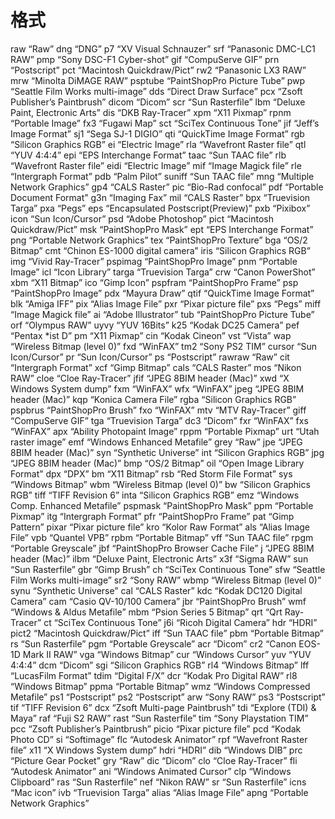 # 格式
raw “Raw”
dng “DNG”
p7 “XV Visual Schnauzer”
srf “Panasonic DMC-LC1 RAW”
pmp “Sony DSC-F1 Cyber-shot”
gif “CompuServe GIF”
prn “Postscript”
pct “Macintosh Quickdraw/Pict”
rw2 “Panasonic LX3 RAW”
mrw “Minolta DiMAGE RAW”
psptube “PaintShopPro Picture Tube”
pwp “Seattle Film Works multi-image”
dds “Direct Draw Surface”
pcx “Zsoft Publisher’s Paintbrush”
dicom “Dicom”
scr “Sun Rasterfile”
lbm “Deluxe Paint, Electronic Arts”
dis “DKB Ray-Tracer”
xpm “X11 Pixmap”
rpnm “Portable Image”
fx3 “Fugawi Map”
sct “SciTex Continuous Tone”
jif “Jeff’s Image Format”
sj1 “Sega SJ-1 DIGIO”
qti “QuickTime Image Format”
rgb “Silicon Graphics RGB”
ei “Electric Image”
rla “Wavefront Raster file”
qtl “YUV 4:4:4”
epi “EPS Interchange Format”
taac “Sun TAAC file”
rlb “Wavefront Raster file”
eidi “Electric Image”
mif “Image Magick file”
rle “Intergraph Format”
pdb “Palm Pilot”
suniff “Sun TAAC file”
mng “Multiple Network Graphics”
gp4 “CALS Raster”
pic “Bio-Rad confocal”
pdf “Portable Document Format”
g3n “Imaging Fax”
mil “CALS Raster”
bpx “Truevision Targa”
pxa “Pegs”
eps “Encapsulated Postscript(Preview)”
pxb “Pixibox”
icon “Sun Icon/Cursor”
psd “Adobe Photoshop”
pict “Macintosh Quickdraw/Pict”
msk “PaintShopPro Mask”
ept “EPS Interchange Format”
png “Portable Network Graphics”
tex “PaintShopPro Texture”
bga “OS/2 Bitmap”
cmt “Chinon ES-1000 digital camera”
iris “Silicon Graphics RGB”
img “Vivid Ray-Tracer”
pspimag “PaintShopPro Image”
pnm “Portable Image”
icl “Icon Library”
targa “Truevision Targa”
crw “Canon PowerShot”
xbm “X11 Bitmap”
ico “Gimp Icon”
pspfram “PaintShopPro Frame”
psp “PaintShopPro Image”
pdx “Mayura Draw”
qtif “QuickTime Image Format”
blk “Amiga IFF”
pix “Alias Image File”
pxr “Pixar picture file”
pxs “Pegs”
miff “Image Magick file”
ai “Adobe Illustrator”
tub “PaintShopPro Picture Tube”
orf “Olympus RAW”
uyvy “YUV 16Bits”
k25 “Kodak DC25 Camera”
pef “Pentax *ist D”
pm “X11 Pixmap”
cin “Kodak Cineon”
vst “Vista”
wap “Wireless Bitmap (level 0)”
fxd “WinFAX”
tm2 “Sony PS2 TIM”
cursor “Sun Icon/Cursor”
pr “Sun Icon/Cursor”
ps “Postscript”
rawraw “Raw”
cit “Intergraph Format”
xcf “Gimp Bitmap”
cals “CALS Raster”
mos “Nikon RAW”
cloe “Cloe Ray-Tracer”
jfif “JPEG 8BIM header (Mac)”
xwd “X Windows System dump”
fxm “WinFAX”
wfx “WinFAX”
jpeg “JPEG 8BIM header (Mac)”
kqp “Konica Camera File”
rgba “Silicon Graphics RGB”
pspbrus “PaintShopPro Brush”
fxo “WinFAX”
mtv “MTV Ray-Tracer”
giff “CompuServe GIF”
tga “Truevision Targa”
dc3 “Dicom”
fxr “WinFAX”
fxs “WinFAX”
apx “Ability Photopaint Image”
rppm “Portable Pixmap”
urt “Utah raster image”
emf “Windows Enhanced Metafile”
grey “Raw”
jpe “JPEG 8BIM header (Mac)”
syn “Synthetic Universe”
int “Silicon Graphics RGB”
jpg “JPEG 8BIM header (Mac)”
bmp “OS/2 Bitmap”
oil “Open Image Library Format”
dpx “DPX”
bm “X11 Bitmap”
rsb “Red Storm File Format”
sys “Windows Bitmap”
wbm “Wireless Bitmap (level 0)”
bw “Silicon Graphics RGB”
tiff “TIFF Revision 6”
inta “Silicon Graphics RGB”
emz “Windows Comp. Enhanced Metafile”
pspmask “PaintShopPro Mask”
ppm “Portable Pixmap”
itg “Intergraph Format”
pfr “PaintShopPro Frame”
pat “Gimp Pattern”
pixar “Pixar picture file”
kro “Kolor Raw Format”
als “Alias Image File”
vpb “Quantel VPB”
rpbm “Portable Bitmap”
vff “Sun TAAC file”
rpgm “Portable Greyscale”
jbf “PaintShopPro Browser Cache File”
j “JPEG 8BIM header (Mac)”
ilbm “Deluxe Paint, Electronic Arts”
x3f “Sigma RAW”
sun “Sun Rasterfile”
gbr “Gimp Brush”
ch “SciTex Continuous Tone”
sfw “Seattle Film Works multi-image”
sr2 “Sony RAW”
wbmp “Wireless Bitmap (level 0)”
synu “Synthetic Universe”
cal “CALS Raster”
kdc “Kodak DC120 Digital Camera”
cam “Casio QV-10/100 Camera”
jbr “PaintShopPro Brush”
wmf “Windows & Aldus Metafile”
mbm “Psion Series 5 Bitmap”
qrt “Qrt Ray-Tracer”
ct “SciTex Continuous Tone”
j6i “Ricoh Digital Camera”
hdr “HDRI”
pict2 “Macintosh Quickdraw/Pict”
iff “Sun TAAC file”
pbm “Portable Bitmap”
rs “Sun Rasterfile”
pgm “Portable Greyscale”
acr “Dicom”
cr2 “Canon EOS-1D Mark II RAW”
vga “Windows Bitmap”
cur “Windows Cursor”
yuv “YUV 4:4:4”
dcm “Dicom”
sgi “Silicon Graphics RGB”
rl4 “Windows Bitmap”
lff “LucasFilm Format”
tdim “Digital F/X”
dcr “Kodak Pro Digital RAW”
rl8 “Windows Bitmap”
ppma “Portable Bitmap”
wmz “Windows Compressed Metafile”
ps1 “Postscript”
ps2 “Postscript”
arw “Sony RAW”
ps3 “Postscript”
tif “TIFF Revision 6”
dcx “Zsoft Multi-page Paintbrush”
tdi “Explore (TDI) & Maya”
raf “Fuji S2 RAW”
rast “Sun Rasterfile”
tim “Sony Playstation TIM”
pcc “Zsoft Publisher’s Paintbrush”
picio “Pixar picture file”
pcd “Kodak Photo CD”
si “Softimage”
flc “Autodesk Animator”
rpf “Wavefront Raster file”
x11 “X Windows System dump”
hdri “HDRI”
dib “Windows DIB”
prc “Picture Gear Pocket”
gry “Raw”
dic “Dicom”
clo “Cloe Ray-Tracer”
fli “Autodesk Animator”
ani “Windows Animated Cursor”
clp “Windows Clipboard”
ras “Sun Rasterfile”
nef “Nikon RAW”
sr “Sun Rasterfile”
icns “Mac icon”
ivb “Truevision Targa”
alias “Alias Image File”
apng “Portable Network Graphics”